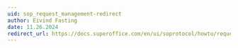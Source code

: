```yaml
---
uid: sop_request_management-redirect
author: Eivind Fasting
date: 11.26.2024
redirect_url: https://docs.superoffice.com/en/ui/soprotocol/howto/request.html
---
```

